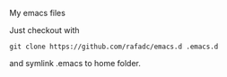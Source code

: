 My emacs files

Just checkout with

```
git clone https://github.com/rafadc/emacs.d .emacs.d
```

and symlink .emacs to home folder.
